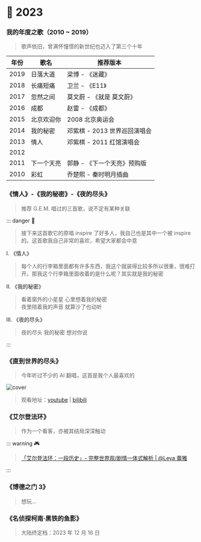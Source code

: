 # 🐇 2023

### 我的年度之歌（2010 ~ 2019）

> 歌声依旧，曾满怀憧憬的新世纪也迈入了第三个十年

| 年份 | 歌名       | 推荐版本                     |
| ---- | ---------- | ---------------------------- |
| 2019 | 日落大道   | 梁博 - 《迷藏》              |
| 2018 | 长痛短痛   | 卫兰 - 《E11》               |
| 2017 | 忽然之间   | 莫文蔚 - 《就是 莫文蔚》     |
| 2016 | 成都       | 赵雷 - 《成都》              |
| 2015 | 北京欢迎你 | 2008 北京奥运会              |
| 2014 | 我的秘密   | 邓紫棋 - 2013 世界巡回演唱会 |
| 2013 | 情人       | 邓紫棋 - 2011 红馆演唱会     |
| 2012 |            |                              |
| 2011 | 下一个天亮 | 郭静 - 《下一个天亮》预购版  |
| 2010 | 彩虹       | 乔楚熙 - 秦时明月插曲        |

### 《情人》-《我的秘密》-《夜的尽头》

> 推荐 G.E.M. 唱过的三首歌，说不定有某种关联

::: danger 🎵

> 接下来这首歌它的原唱 inspire 了好多人，我自己也是其中一个被 inspire 的。这首歌我自己非常的喜欢，希望大家都会中意

I. 《情人》

> 每个人的行李箱里面都有许多东西，我这个就装得比较多所以很重，很难打开。那我这个行李箱里面收着的是什么呢？其实就是我的秘密

II. 《我的秘密》

> 看着窗外的小星星 心里想着我的秘密  
> 夜里陪着我的声音 就算沙了也动听

III. 《夜的尽头》

> 夜的尽头 我的秘密 想对你说

:::

### 《直到世界的尽头》

> 今年听过不少的 AI 翻唱，这首是我个人最喜欢的

![cover](https://s1.imagehub.cc/images/2023/12/12/c14a8c2247af801c0b6f6b4005850fc0.webp)

> 观看地址：[youtube](https://youtu.be/uCNAvgjaKQw?list=RDuCNAvgjaKQw) | [bilibili](https://www.bilibili.com/video/BV1CG411i7MV/)

### 《艾尔登法环》

> 作为一个看客，亦被其结局深深触动

::: warning 🎮

> [「艾尔登法环：一段历史」- 完整世界观/剧情一体式解析 | @Leya 蕾雅](https://youtu.be/mAUtr-JTIzo)

:::

### 《博德之门 3》

> 想玩...

### 《名侦探柯南·黑铁的鱼影》

> 大陆终定档：2023 年 12 月 16 日
